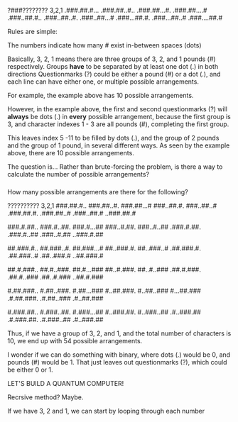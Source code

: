 ?###???????? 3,2,1
.###.##.#...
.###.##..#..
.###.##...#.
.###.##....#
.###..##.#..
.###..##..#.
.###..##...#
.###...##.#.
.###...##..#
.###....##.#

Rules are simple:

The numbers indicate how many # exist in-between spaces (dots)

Basically, 3, 2, 1 means there are three groups of 3, 2, and 1 pounds (#) respectively.
Groups **have** to be separated by at least one dot (.) in both directions
Questionmarks (?) could be either a pound (#) or a dot (.), and each line
can have either one, or multiple possible arrangements.

For example, the example above has 10 possible arrangements.

However, in the example above, the first and second questionmarks (?) will **always**
be dots (.) in **every** possible arrangement, because the first group is 3, and
character indexes 1 - 3 are all pounds (#), completing the first group.

This leaves index 5 -11 to be filled by dots (.), and the group of 2 pounds and the group of 1 pound,
in several different ways. As seen by the example above, there are 10 possible arrangements.

The question is... Rather than brute-forcing the problem, is there a way to calculate the number of possible arrangements?

##### ############################################################

How many possible arrangements are there for the following?

?????????? 3,2,1
###.##.#..
###.##..#.
###.##...#
###..##.#.
###..##..#
.###.##.#.
.###.##..#
.###..##.#
..###.##.#

###.#.##..
###.#..##.
###.#...##
###..#.##.
###..#..##
.###.#.##.
.###.#..##
.###..#.##
..###.#.##

##.###.#..
##.###..#.
##.###...#
##..###.#.
##..###..#
.##.###.#.
.##.###..#
.##..###.#
..##.###.#

##.#.###..
##.#..###.
##.#...###
##..#.###.
##..#..###
.##.#.###.
.##.#..###
.##..#.###
..##.#.###

#.##.###..
#.##..###.
#.##...###
#..##.###.
#..##..###
#...##.###
.#.##.###.
.#.##..###
.#..##.###

#.###.##..
#.###..##.
#.###...##
#..###.##.
#..###..##
.#..###.##
.#.###.##.
.#.###..##
.#..###.##

Thus, if we have a group of 3, 2, and 1, and the total number of characters is 10, we end up with 54 possible arrangements.

I wonder if we can do something with binary, where dots (.) would be 0, and pounds (#) would be 1.
That just leaves out questionmarks (?), which could be either 0 or 1.

LET'S BUILD A QUANTUM COMPUTER!

Recrsive method?
Maybe.

If we have 3, 2 and 1, we can start by looping through each number